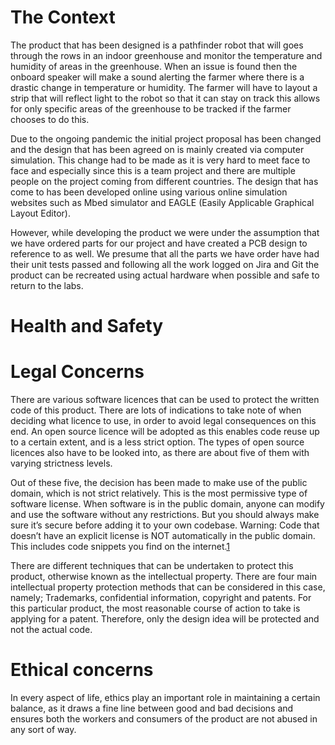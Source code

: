 # The Context
The product that has been designed is a pathfinder robot that will goes through the rows in an indoor greenhouse and monitor the temperature and humidity of areas in the greenhouse. When an issue is found then the onboard speaker will make a sound alerting the farmer where there is a drastic change in temperature or humidity. The farmer will have to layout a strip that will reflect light to the robot so that it can stay on track this allows for only specific areas of the greenhouse to be tracked if the farmer chooses to do this.

Due to the ongoing pandemic the initial project proposal has been changed and the design that has been agreed on is mainly created via computer simulation. This change had to be made as it is very hard to meet face to face and especially since this is a team project and there are multiple people on the project coming from different countries. The design that has come to has been developed online using various online simulation websites such as Mbed simulator and EAGLE (Easily Applicable Graphical Layout Editor).

However, while developing the product we were under the assumption that we have ordered parts for our project and have created a PCB design to reference to as well. We presume that all the parts we have order have had their unit tests passed and following all the work logged on Jira and Git the product can be recreated using actual hardware when possible and safe to return to the labs.



# Health and Safety




# Legal Concerns
There are various software licences that can be used to protect the written code of this product. There are lots of indications to take note of when deciding what licence to use, in order to avoid legal consequences on this end. An open source licence will be adopted as this enables code reuse up to a certain extent, and is a less strict option. The types of open source licences also have to be looked into, as there are about five of them with varying strictness levels. 

Out of these five, the decision has been made to make use of the public domain, which is not strict relatively. This is the most permissive type of software license. When software is in the public domain, anyone can modify and use the software without any restrictions. But you should always make sure it’s secure before adding it to your own codebase. Warning: Code that doesn’t have an explicit license is NOT automatically in the public domain. This includes code snippets you find on the internet.[1](https://www.synopsys.com/blogs/software-security/5-types-of-software-licenses-you-need-to-understand/)

There are different techniques that can be undertaken to protect this product, otherwise known as the intellectual property. There are four main intellectual property protection methods that can be considered in this case, namely; Trademarks, confidential information, copyright and patents. For this particular product, the most reasonable course of action to take is applying for a patent. Therefore, only the design idea will be protected and not the actual code.




# Ethical concerns
In every aspect of life, ethics play an important role in maintaining a certain balance, as it draws a fine line between good and bad decisions and ensures both the workers and consumers of the product are not abused in any sort of way.
